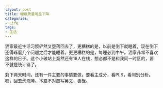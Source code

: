 ```yaml
---
layout: post
title: 睡眠质量明显下降
categories:
- Life
tags:
- 生活
---
```


洒家最近生活习惯俨然又堕落回去了，更糟糕的是，以前是倒下就睡着，现在倒下还得琢磨几个问题之后才能睡着。更更糟糕的是，每睡必到中午。洒家非常不喜欢这样的日子。这个小破站上竟然还有18人在线，想必都不是和我同一时区的，要不就是统计错了。

剩下两天时间，还有一件主要的事情要做，要看主成分，看PLS，看判别分析。嗯，回去洗洗睡。本篇不对应写英文，善哉。
